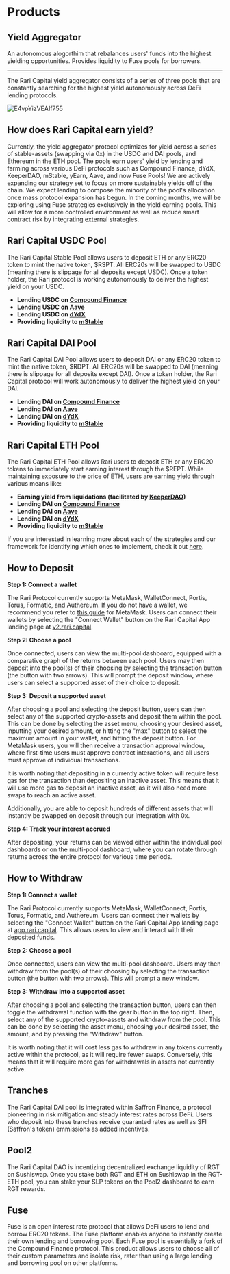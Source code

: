 # Products

## Yield Aggregator

An autonomous alogorthim that rebalances users' funds into the highest yielding opportunities. Provides liquidity to Fuse pools for borrowers.

------

The Rari Capital yield aggregator consists of a series of three pools that are constantly searching for the highest yield autonomously across DeFi lending protocols. 

![E4vpYizVEAIf755](https://user-images.githubusercontent.com/50163445/123555669-f6e24b80-d73b-11eb-8378-4ae041a4be4e.jpg)

## How does Rari Capital earn yield?

Currently, the yield aggregator protocol optimizes for yield across a series of stable-assets (swapping via 0x) in the USDC and DAI pools, and Ethereum in the ETH pool. The pools earn users' yield by lending and farming across various DeFi protocols such as Compound Finance, dYdX, KeeperDAO, mStable, yEarn, Aave, and now Fuse Pools! We are actively expanding our strategy set to focus on more sustainable yields off of the chain. We expect lending to compose the minority of the pool's allocation once mass protocol expansion has begun. In the coming months, we will be exploring using Fuse strategies exclusively in the yield earning pools. This will allow for a more controlled environment as well as reduce smart contract risk by integrating external strategies. 

## Rari Capital USDC Pool

The Rari Capital Stable Pool allows users to deposit ETH or any ERC20 token to mint the native token, $RSPT. All ERC20s will be swapped to USDC (meaning there is slippage for all deposits except USDC). Once a token holder, the Rari protocol is working autonomously to deliver the highest yield on your USDC.

- **Lending USDC on [Compound Finance](https://compound.finance/)**
- **Lending USDC on [Aave](https://aave.com/)**
- **Lending USDC on [dYdX](https://dydx.exchange/)**
- **Providing liquidity to [mStable](https://mstable.org/)**

## Rari Capital DAI Pool

The Rari Capital DAI Pool allows users to deposit DAI or any ERC20 token to mint the native token, $RDPT. All ERC20s will be swapped to DAI (meaning there is slippage for all deposits except DAI). Once a token holder, the Rari Capital protocol will work autonomously to deliver the highest yield on your DAI.

- **Lending DAI on [Compound Finance](https://compound.finance/)**
- **Lending DAI on [Aave](https://aave.com/)**
- **Lending DAI on [dYdX](https://dydx.exchange/)**
- **Providing liquidity to [mStable](https://mstable.org/)**



## Rari Capital ETH Pool

The Rari Capital ETH Pool allows Rari users to deposit ETH or any ERC20 tokens to immediately start earning interest through the $REPT. While maintaining exposure to the price of ETH, users are earning yield through various means like:

- **Earning yield from liquidations (facilitated by [KeeperDAO](https://app.keeperdao.com/))**
- **Lending DAI on [Compound Finance](https://compound.finance/)**
- **Lending DAI on [Aave](https://aave.com/)**
- **Lending DAI on [dYdX](https://dydx.exchange/)**
- **Providing liquidity to [mStable](https://mstable.org/)**

If you are interested in learning more about each of the strategies and our framework for identifying which ones to implement, check it out [here](https://www.notion.so/Rari-Strategy-Assessment-Framework-2d1edffcf80f4750973f6e90e97b70a4).

## How to Deposit

**Step 1: Connect a wallet**

The Rari Protocol currently supports MetaMask, WalletConnect, Portis, Torus, Formatic, and Authereum. If you do not have a wallet, we recommend you refer to [this guide](https://metamask.zendesk.com/hc/en-us/articles/360015489531-Getting-Started-With-MetaMask-Part-1) for MetaMask. Users can connect their wallets by selecting the "Connect Wallet" button on the Rari Capital App landing page at [v2.rari.capital](https://v2.rari.capital/).

**Step 2: Choose a pool**

Once connected, users can view the multi-pool dashboard, equipped with a comparative graph of the returns between each pool. Users may then deposit into the pool(s) of their choosing by selecting the transaction button (the button with two arrows). This will prompt the deposit window, where users can select a supported asset of their choice to deposit.

**Step 3: Deposit a supported asset**

After choosing a pool and selecting the deposit button, users can then select any of the supported crypto-assets and deposit them within the pool. This can be done by selecting the asset menu, choosing your desired asset, inputting your desired amount, or hitting the "max" button to select the maximum amount in your wallet, and hitting the deposit button. For MetaMask users, you will then receive a transaction approval window, where first-time users must approve contract interactions, and all users must approve of individual transactions.

It is worth noting that depositing in a currently active token will require less gas for the transaction than depositing an inactive asset. This means that it will use more gas to deposit an inactive asset, as it will also need more swaps to reach an active asset.

Additionally, you are able to deposit hundreds of different assets that will instantly be swapped on deposit through our integration with 0x.

**Step 4: Track your interest accrued**

After depositing, your returns can be viewed either within the individual pool dashboards or on the multi-pool dashboard, where you can rotate through returns across the entire protocol for various time periods.

## How to Withdraw

**Step 1: Connect a wallet**

The Rari Protocol currently supports MetaMask, WalletConnect, Portis, Torus, Formatic, and Authereum. Users can connect their wallets by selecting the "Connect Wallet" button on the Rari Capital App landing page at [app.rari.capital](http://app.rari.capital/). This allows users to view and interact with their deposited funds.

**Step 2: Choose a pool**

Once connected, users can view the multi-pool dashboard. Users may then withdraw from the pool(s) of their choosing by selecting the transaction button (the button with two arrows). This will prompt a new window.

**Step 3: Withdraw into a supported asset**

After choosing a pool and selecting the transaction button, users can then toggle the withdrawal function with the gear button in the top right. Then, select any of the supported crypto-assets and withdraw from the pool. This can be done by selecting the asset menu, choosing your desired asset, the amount, and by pressing the "Withdraw" button.

It is worth noting that it will cost less gas to withdraw in any tokens currently active within the protocol, as it will require fewer swaps. Conversely, this means that it will require more gas for withdrawals in assets not currently active.

## Tranches

The Rari Capital DAI pool is integrated within Saffron Finance, a protocol pioneering in risk mitigation and steady interest rates across DeFi. Users who deposit into these tranches receive guaranted rates as well as SFI (Saffron's token) emmissions as added incentives.



## Pool2

The Rari Capital DAO is incentizing decentralized exchange liquidity of RGT on Sushiswap. Once you stake both RGT and ETH on Sushiswap in the RGT-ETH pool, you can stake your SLP tokens on the Pool2 dashboard to earn RGT rewards. 

## Fuse

Fuse is an open interest rate protocol that allows DeFi users to lend and borrow ERC20 tokens. The Fuse platform enables anyone to instantly create their own lending and borrowing pool. Each Fuse pool is essentially a fork of the Compound Finance protocol. This product allows users to choose all of their custom parameters and isolate risk, rater than using a large lending and borrowing pool on other platforms. 

## 

